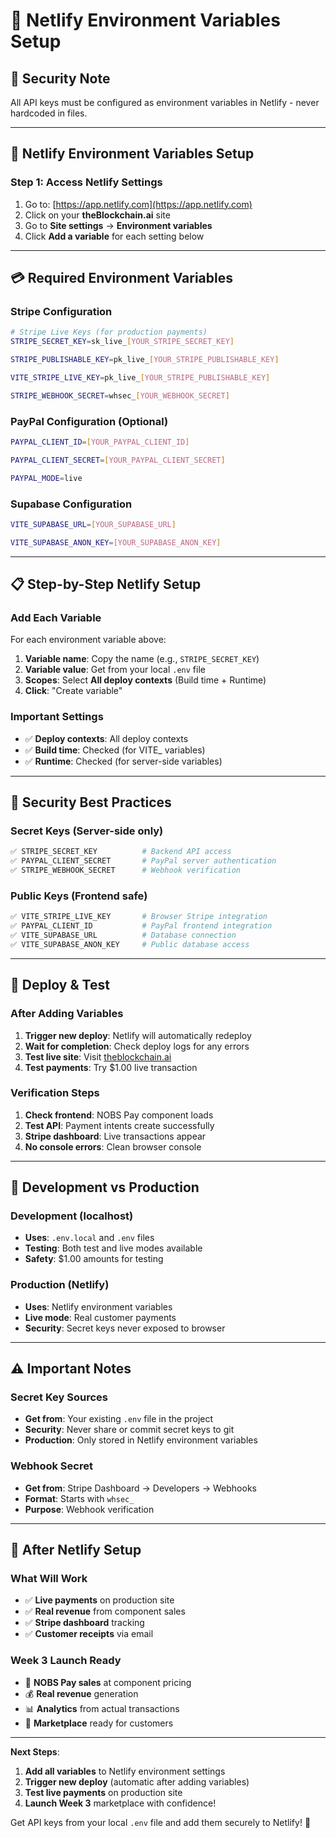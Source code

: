 # 🔐 Netlify Environment Variables Setup

## 🚨 **Security Note**
All API keys must be configured as environment variables in Netlify - never hardcoded in files.

---

## 🔧 **Netlify Environment Variables Setup**

### **Step 1: Access Netlify Settings**
1. Go to: [https://app.netlify.com](https://app.netlify.com)
2. Click on your **theBlockchain.ai** site
3. Go to **Site settings** → **Environment variables**
4. Click **Add a variable** for each setting below

---

## 💳 **Required Environment Variables**

### **Stripe Configuration**
```bash
# Stripe Live Keys (for production payments)
STRIPE_SECRET_KEY=sk_live_[YOUR_STRIPE_SECRET_KEY]

STRIPE_PUBLISHABLE_KEY=pk_live_[YOUR_STRIPE_PUBLISHABLE_KEY]

VITE_STRIPE_LIVE_KEY=pk_live_[YOUR_STRIPE_PUBLISHABLE_KEY]

STRIPE_WEBHOOK_SECRET=whsec_[YOUR_WEBHOOK_SECRET]
```

### **PayPal Configuration (Optional)**
```bash
PAYPAL_CLIENT_ID=[YOUR_PAYPAL_CLIENT_ID]

PAYPAL_CLIENT_SECRET=[YOUR_PAYPAL_CLIENT_SECRET]

PAYPAL_MODE=live
```

### **Supabase Configuration**
```bash
VITE_SUPABASE_URL=[YOUR_SUPABASE_URL]

VITE_SUPABASE_ANON_KEY=[YOUR_SUPABASE_ANON_KEY]
```

---

## 📋 **Step-by-Step Netlify Setup**

### **Add Each Variable**
For each environment variable above:

1. **Variable name**: Copy the name (e.g., `STRIPE_SECRET_KEY`)
2. **Variable value**: Get from your local `.env` file  
3. **Scopes**: Select **All deploy contexts** (Build time + Runtime)
4. **Click**: "Create variable"

### **Important Settings**
- ✅ **Deploy contexts**: All deploy contexts
- ✅ **Build time**: Checked (for VITE_ variables)
- ✅ **Runtime**: Checked (for server-side variables)

---

## 🔐 **Security Best Practices**

### **Secret Keys (Server-side only)**
```bash
✅ STRIPE_SECRET_KEY          # Backend API access
✅ PAYPAL_CLIENT_SECRET       # PayPal server authentication
✅ STRIPE_WEBHOOK_SECRET      # Webhook verification
```

### **Public Keys (Frontend safe)**  
```bash
✅ VITE_STRIPE_LIVE_KEY       # Browser Stripe integration
✅ PAYPAL_CLIENT_ID           # PayPal frontend integration
✅ VITE_SUPABASE_URL          # Database connection
✅ VITE_SUPABASE_ANON_KEY     # Public database access
```

---

## 🚀 **Deploy & Test**

### **After Adding Variables**
1. **Trigger new deploy**: Netlify will automatically redeploy
2. **Wait for completion**: Check deploy logs for any errors
3. **Test live site**: Visit [theblockchain.ai](https://theblockchain.ai)
4. **Test payments**: Try $1.00 live transaction

### **Verification Steps**
1. **Check frontend**: NOBS Pay component loads
2. **Test API**: Payment intents create successfully  
3. **Stripe dashboard**: Live transactions appear
4. **No console errors**: Clean browser console

---

## 🧪 **Development vs Production**

### **Development (localhost)**
- **Uses**: `.env.local` and `.env` files
- **Testing**: Both test and live modes available
- **Safety**: $1.00 amounts for testing

### **Production (Netlify)**
- **Uses**: Netlify environment variables
- **Live mode**: Real customer payments
- **Security**: Secret keys never exposed to browser

---

## ⚠️ **Important Notes**

### **Secret Key Sources**
- **Get from**: Your existing `.env` file in the project
- **Security**: Never share or commit secret keys to git
- **Production**: Only stored in Netlify environment variables

### **Webhook Secret**
- **Get from**: Stripe Dashboard → Developers → Webhooks
- **Format**: Starts with `whsec_`
- **Purpose**: Webhook verification

---

## 🎯 **After Netlify Setup**

### **What Will Work**
- ✅ **Live payments** on production site
- ✅ **Real revenue** from component sales  
- ✅ **Stripe dashboard** tracking
- ✅ **Customer receipts** via email

### **Week 3 Launch Ready**
- 🚀 **NOBS Pay sales** at component pricing
- 💰 **Real revenue** generation
- 📊 **Analytics** from actual transactions
- 🎯 **Marketplace** ready for customers

---

**Next Steps**:
1. **Add all variables** to Netlify environment settings
2. **Trigger new deploy** (automatic after adding variables)  
3. **Test live payments** on production site
4. **Launch Week 3** marketplace with confidence!

Get API keys from your local `.env` file and add them securely to Netlify! 🔐